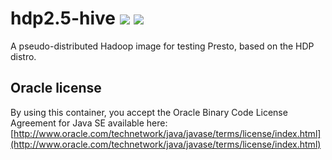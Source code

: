 # hdp2.5-hive [![][layers-badge]][layers-link] [![][version-badge]][dockerhub-link]
           
[layers-badge]: https://images.microbadger.com/badges/image/prestodb/hdp2.5-hive.svg
[layers-link]: https://microbadger.com/images/prestodb/hdp2.5-hive
[version-badge]: https://images.microbadger.com/badges/version/prestodb/hdp2.5-hive.svg
[dockerhub-link]: https://hub.docker.com/r/prestodb/hdp2.5-hive

A pseudo-distributed Hadoop image for testing Presto, based on the HDP distro.

## Oracle license

By using this container, you accept the Oracle Binary Code License Agreement for Java SE available here:
[http://www.oracle.com/technetwork/java/javase/terms/license/index.html](http://www.oracle.com/technetwork/java/javase/terms/license/index.html)

